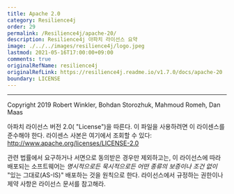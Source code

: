 ```yaml
---
title: Apache 2.0
category: Resilience4j
order: 29
permalink: /Resilience4j/apache-20/
description: Resilience4j 아파치 라이선스 요약
image: ./../../images/resilience4j/logo.jpeg
lastmod: 2021-05-16T17:00:00+09:00
comments: true
originalRefName: resilience4j
originalRefLink: https://resilience4j.readme.io/v1.7.0/docs/apache-20
boundary: LICENSE
---
```


---

Copyright 2019 Robert Winkler, Bohdan Storozhuk, Mahmoud Romeh, Dan Maas

아파치 라이선스 버전 2.0( "License")을 따른다. 이 파일을 사용하려면 이 라이센스를 준수해야 한다. 라이센스 사본은 여기에서 조회할 수 있다: http://www.apache.org/licenses/LICENSE-2.0

관련 법률에서 요구하거나 서면으로 동의받은 경우만 제외하고는, 이 라이선스에 따라 배포되는 소프트웨어는 *명시적으로든 묵시적으로든 어떤 종류의 보증이나 조건 없이* "있는 그대로(AS-IS)" 배포하는 것을 원칙으로 한다. 라이선스에서 규정하는 권한이나 제약 사항은 라이선스 문서를 참고해라.

